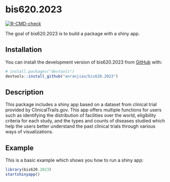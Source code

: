 
<!-- README.md is generated from README.Rmd. Please edit that file -->

# bis620.2023

<!-- badges: start -->

[![R-CMD-check](https://github.com/kaneplusplus/bis620.2023/actions/workflows/R-CMD-check.yaml/badge.svg)](https://github.com/kaneplusplus/bis620.2023/actions/workflows/R-CMD-check.yaml)
<!-- badges: end -->

The goal of bis620.2023 is to build a package with a shiny app.

## Installation

You can install the development version of bis620.2023 from
[GitHub](https://github.com/) with:

``` r
# install.packages("devtools")
devtools::install_github("anranjiao/bis620.2023")
```

## Description

This package includes a shiny app based on a dataset from clinical trial provided by ClinicalTrails.gov. This app offers multiple functions for users such as identifying the distribution of facilities over the world, eligibility criteria for each study, and the types and counts of diseases studied which help the users better understand the past clinical trials through various ways of visualizations.


## Example

This is a basic example which shows you how to run a shiny app:


``` r
library(bis620.2023)
startshinyapp()
```
